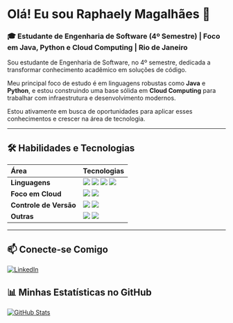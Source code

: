 # Olá! Eu sou Raphaely Magalhães 👋

### 🎓 Estudante de Engenharia de Software (4º Semestre) | Foco em Java, Python e Cloud Computing | Rio de Janeiro

Sou estudante de Engenharia de Software, no 4º semestre, dedicada a transformar conhecimento acadêmico em soluções de código.

Meu principal foco de estudo é em linguagens robustas como **Java** e **Python**, e estou construindo uma base sólida em **Cloud Computing** para trabalhar com infraestrutura e desenvolvimento modernos.

Estou ativamente em busca de oportunidades para aplicar esses conhecimentos e crescer na área de tecnologia.

---

## 🛠️ Habilidades e Tecnologias

| Área | Tecnologias |
| :--- | :--- |
| **Linguagens** | <img src="https://img.shields.io/badge/Java-007396?style=for-the-badge&logo=java&logoColor=white"> <img src="https://img.shields.io/badge/Python-3776AB?style=for-the-badge&logo=python&logoColor=white"> <img src="https://img.shields.io/badge/HTML5-E34F26?style=for-the-badge&logo=html5&logoColor=white"> <img src="https://img.shields.io/badge/CSS3-1572B6?style=for-the-badge&logo=css3&logoColor=white"> |
| **Foco em Cloud** | <img src="https://img.shields.io/badge/AWS-FF9900?style=for-the-badge&logo=amazon-aws&logoColor=white"> <img src="https://img.shields.io/badge/Google%20Cloud-4285F4?style=for-the-badge&logo=google-cloud&logoColor=white"> |
| **Controle de Versão** | <img src="https://img.shields.io/badge/Git-F05032?style=for-the-badge&logo=git&logoColor=white"> <img src="https://img.shields.io/badge/GitHub-100000?style=for-the-badge&logo=github&logoColor=white"> |
| **Outras** | <img src="https://img.shields.io/badge/MySQL-4479A1?style=for-the-badge&logo=mysql&logoColor=white"> <img src="https://img.shields.io/badge/VSCode-007ACC?style=for-the-badge&logo=visualstudiocode&logoColor=white"> |

---

## 📫 Conecte-se Comigo

[![LinkedIn](https://img.shields.io/badge/LinkedIn-0077B5?style=for-the-badge&logo=linkedin&logoColor=white)](https://www.linkedin.com/in/raphaely-magalhaes/)
## 📊 Minhas Estatísticas no GitHub

[![GitHub Stats](https://github-readme-stats.vercel.app/api?username=raphaelyme&show_icons=true&theme=buefy&hide_border=true&locale=pt)](https://github.com/anuraghazra/github-readme-stats)
